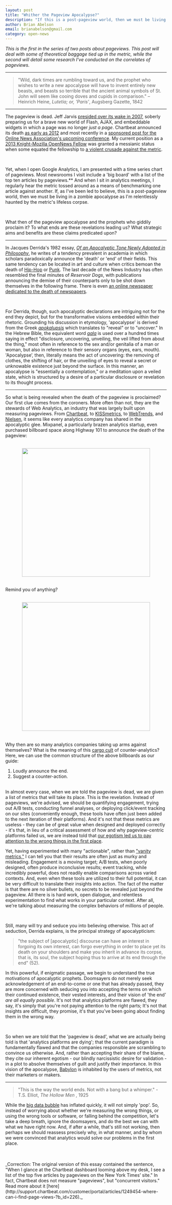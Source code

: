 ```yaml
---
layout: post
title: "Whither the Pageview Apocalypse?"
description: "If this is a post-pageview world, then we must be living in a zombie apocalypse as I'm relentlessly haunted by the metric's lifeless corpse."
author: Brian Abelson
email: brianabelson@gmail.com
category: open-news
---
```


_This is the first in the series of two posts about pageviews.  This post will deal with some of theoretical baggage tied up in the metric, while the second will detail some research I've conducted on the correlates of pageviews._

---------

>"Wild, dark times are rumbling toward us, and the prophet who wishes to write a new apocalypse will have to invent entirely new beasts, and beasts so terrible that the ancient animal symbols of St. John will seem like cooing doves and cupids in comparison." – Heinrich Heine, _Lutetia; or, 'Paris'_, Augsberg Gazette, 1842

---------

The pageview is dead. Jeff Jarvis <a href="http://www.theguardian.com/media/2007/jan/15/mondaymediasection5" target="_blank">presided over its wake in 2007</a>, soberly preparing us for a brave new world of Flash, AJAX, and embeddable widgets in which a page was no longer _just a page_. Chartbeat announced its death <a href="http://blog.chartbeat.com/2012/01/10/metrics-that-matter-and-death-of-the-page-view/" target="_blank">as early as 2012</a> and most recently in a <a href="http://ona13.journalists.org/2013/10/03/metrics-can-improve-newsrooms-but-only-if-the-culture-is-ready/" target="_blank">sponsored post for the Online News Association's upcoming conference</a>.  My current position as a <a href="http://www.mozillaopennews.org/fellowships/2013meet.html" target="_blank">2013 Knight-Mozilla OpenNews Fellow</a> was granted a messianic status when some equated the fellowship to <a href="https://twitter.com/rsingel/status/266602336963686400" target="_blank">a violent crusade against the metric</a>.

<br />

Yet, when I open Google Analytics, I am presented with a time series chart of pageviews.  Most newsrooms I visit include a 'big board' with a list of the top ten articles by pageviews.** And when I sit in analytics meetings, I regularly hear the metric tossed around as a means of benchmarking one article against another. If, as I've been led to believe, this is a post-pageview world, then we must be living in a zombie apocalypse as I'm relentlessly haunted by the metric's lifeless corpse.

<br />

What then of the pageview apocalypse and the prophets who giddily proclaim it? To what ends are these revelations leading us? What strategic aims and benefits are these claims predicated upon?

---------

In Jacques Derrida's 1982 essay, <a href="http://bit.ly/GN1uaY" target="_blank"><em>Of an Apocalyptic Tone Newly Adopted in Philosophy</em></a>, he writes of a tendency prevalent in academia in which scholars paradoxically announce the 'death' or 'end' of their fields. This same tendency can be located in art and culture when critics bemoan the death of <a href="http://www.xxlmag.com/news/bloggers/2006/05/the-death-of-hip-hop/" target="_blank">Hip-Hop</a> or <a href="http://www.academia.edu/156134/The_Death_and_Life_of_Punk_The_Last_Subculture" target="_blank">Punk</a>. The last decade of the News Industry has often resembled the final minutes of _Reservoir Dogs_, with publications announcing the demise of their counterparts only to be shot down themselves in the following frame. There is even <a href="http://newspaperdeathwatch.com/" target="_blank">an online newspaper dedicated to the death of newspapers</a>.

<br />

For Derrida, though, such apocalyptic declarations are intriguing not for the end they depict, but for the transformative visions embedded within their rhetoric. Grounding his discussion in etymology, 'apocalypse' is derived from the Greek <a href="http://www.biblestudytools.com/lexicons/greek/nas/apokalupsis.html" target="_blank"><em>apokalupsis</em></a> which translates to "reveal" or to "uncover." In the Hebrew Bible, the equivalent word <a href="http://www.biblestudytools.com/lexicons/hebrew/nas/gala.html" target="_blank"><em>gala</em></a> is used over a hundred times saying in effect "disclosure, uncovering, unveiling, the veil lifted from about the thing," most often in reference to the sex and/or genitalia of a man or woman, but also in reference to their sensory organs (eyes, ears, mouth). 'Apocalypse’, then, literally means the act of uncovering: the removing of clothes, the shifting of hair, or the unveiling of eyes  to reveal a secret or unknowable existence just beyond the surface. In this manner, an apocalypse is "essentially a contemplation," or a meditation upon a veiled state, which is structured by a desire of a particular disclosure or revelation to its thought process. 

---------

So what is being revealed when the death of the pageview is proclaimed?  Our first clue comes from the coroners.  More often than not, they are the stewards of Web Analytics, an industry that was largely built upon measuring pageviews. From <a href="http://ona13.journalists.org/2013/10/03/metrics-can-improve-newsrooms-but-only-if-the-culture-is-ready/" target="_blank">Chartbeat</a>, to <a href="http://blog.kissmetrics.com/throw-away-vanity-metrics/" target="_blank">KISSmetrics</a>, to <a href="http://blogs.webtrends.com/2010/07/web-analytics-is-dead-long-live-web-analytics/" target="_blank">WebTrends</a>, and <a href="http://www.computerworld.com/s/article/9026640/New_Nielsen_Web_metric_likely_to_hurt_Google_help_YouTube?intsrc=hm_list" target="_blank">Nielsen</a>, it seems like every analytics company has shared in the apocalyptic glee. Mixpanel, a particularly brazen analytics startup, even purchased billboard space along Highway 101 to announce the death of the pageview:
<br />
<br />
<center><img width="400px" src="https://dl.dropboxusercontent.com/u/6535582/mixpanel-pageviews-are-dead.png"></center>
<br />
<p> Remind you of anything? </p>
<br />
<center><img width="400px" src="http://www.writeonnewjersey.com/wp-content/uploads/2011/04/Judgment-Day-Billboard1.jpg"></center>
<br />
<br />
Why then are so many analytics companies taking up arms against themselves? What is the meaning of this <a href="http://stdout.be/2013/08/26/cargo-cult-analytics/" target="_blank">cargo cult</a> of counter-analytics? Here, we can use the common structure of the above billboards as our guide:


<br />

1. Loudly announce the end. 
2. Suggest a counter-action.

<br />
In almost every case, when we are told the pageview is dead, we are given a list of metrics that will take its place. This is the revelation. Instead of pageviews, we're advised, we should be quantifying engagement, trying out A/B tests, conducting funnel analyses, or deploying click/event tracking on our sites (conveniently enough, these tools have often just been added to the next iteration of their platforms). And it's not that these metrics are useless - they can be of great value when designed and deployed correctly - it's that, in lieu of a critical assessment of how and why pageview-centric platforms failed us, we are instead told that <a href="http://readwrite.com/2010/03/17/the-death-of-the-pageview" target="_blank">our egotism led us to pay attention to the wrong things in the first place</a>.

<br />

Yet, having experimented with many "actionable", rather than <a href="http://www.fourhourworkweek.com/blog/2009/05/19/vanity-metrics-vs-actionable-metrics/" target="_blank">"vanity metrics,"</a> I can tell you that their results are often just as murky and misleading. Engagement is a moving target; A/B tests, when poorly designed, often produce inconclusive results; event tracking, while incredibly powerful, does not readily enable comparisons across varied contexts. And, even when these tools are utilized to their full potential, it can be very difficult to translate their insights into action. The fact of the matter is that there are no silver bullets, no secrets to be revealed just beyond the pageview. All there is is hard work, open dialogue, and relentless experimentation to find what works in your particular context. After all, we're talking about measuring the complex behaviors of millions of people.

<br />

Still, many will try and seduce you into believing otherwise.  This act of seduction, Derrida explains, is the principal strategy of apocalypticism: 

>"the subject of [apocalyptic] discourse can have an interest in forgoing its own interest, can forgo everything in order to place yet its death on your shoulders and make you inherit in advance its corpse, that is, its soul, the subject hoping thus to arrive at its end through the end" (52).

In this powerful, if enigmatic passage, we begin to understand the true motivations of apocalyptic prophets.  Doomsayers do not merely seek acknowledgement of an end-to-come or one that has already passed, they are more concerned with seducing you into accepting the terms on which their continued existence, their vested interests, and their vision of 'the end' _are all equally possible_. It's not that analytics platforms are flawed, they say, it's simply that you're not paying attention to the right parts;  It's not that insights are difficult, they promise, it's that you've been going about finding them in the wrong way. 

<br />

So when we are told that the 'pageview is dead', what we are actually being told is that 'analytics platforms are dying'; that the current paradigm is fundamentally flawed and that the companies responsible are scrambling to convince us otherwise. And, rather than accepting their share of the blame, they cite our inherent egotism - our blindly narcissistic desire for validation - in a plot to absolve themselves of guilt and justify their importance. In this vision of the apocalypse, <a href="http://en.wikipedia.org/wiki/Babylon_(New_Testament)" target="_blank">Babylon</a> is inhabited by the users of metrics, not their marketers or makers.

---------


> "This is the way the world ends. Not with a bang but a whimper." - T.S. Elliot, <em> The Hollow Men </em>, 1925


While the <a href="http://mathbabe.org/2013/09/20/the-bursting-of-the-big-data-bubble/" target="_blank">big data bubble</a> has inflated quickly, it will not simply 'pop'.  So, instead of worrying about whether we're measuring the wrong things, or using the wrong tools or software, or falling behind the competition, let's take a deep breath, ignore the doomsayers, and do the best we can with what we have right now.  And, if after a while, that's still not working, then perhaps we should reassess precisely why, in what manner, and by whom we were convinced that analytics would solve our problems in the first place.

<br />
<br />
_Correction:
The original version of this essay contained the sentence, "When I glance at the Chartbeat dashboard looming above my desk, I see a list of the top five articles by pageviews on the New York Times’ site."  In fact, Chartbeat does not measure "pageviews", but "concurrent visitors."  Read more about it [here](http://support.chartbeat.com/customer/portal/articles/1249454-where-can-i-find-page-views-?b_id=226)._

